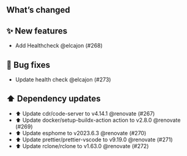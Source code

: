 ## What’s changed
## ✨ New features

- Add Healthcheck @elcajon (#268)

## 🐛 Bug fixes

- Update health check @elcajon (#273)

## ⬆️ Dependency updates

- ⬆️ Update cdr/code-server to v4.14.1 @renovate (#267)
- ⬆️ Update docker/setup-buildx-action action to v2.8.0 @renovate (#269)
- ⬆️ Update esphome to v2023.6.3 @renovate (#270)
- ⬆️ Update prettier/prettier-vscode to v9.19.0 @renovate (#271)
- ⬆️ Update rclone/rclone to v1.63.0 @renovate (#272)
